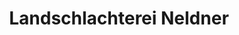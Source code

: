 ---
title: "Landschlachterei Neldner"
url: /wolfenbuettel/landschlachterei-neldner/
shop: Metzgerei
---
